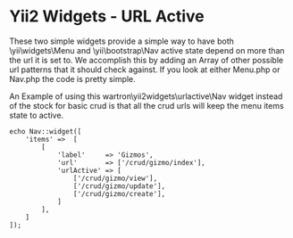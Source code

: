 Yii2 Widgets - URL Active
============================

These two simple widgets provide a simple way to have both \yii\widgets\Menu and \yii\bootstrap\Nav active state depend on more than the url it is set to. We accomplish this by adding an Array of other possible url patterns that it should check against.  If you look at either Menu.php or Nav.php the code is pretty simple.


An Example of using this wartron\yii2widgets\urlactive\Nav widget instead of the stock for basic crud is that all the crud urls will keep the menu items state to active.

    echo Nav::widget([
        'items' =>  [
            [
                'label'     => 'Gizmos',
                'url'       => ['/crud/gizmo/index'],
                'urlActive' => [
                    ['/crud/gizmo/view'],
                    ['/crud/gizmo/update'],
                    ['/crud/gizmo/create'],
                ]
            ],
        ]
    ]);